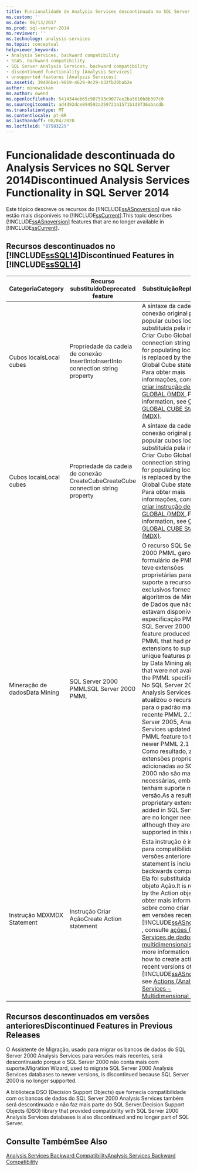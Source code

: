 ```yaml
---
title: Funcionalidade de Analysis Services descontinuada no SQL Server 2014 | Microsoft Docs
ms.custom: ''
ms.date: 06/13/2017
ms.prod: sql-server-2014
ms.reviewer: ''
ms.technology: analysis-services
ms.topic: conceptual
helpviewer_keywords:
- Analysis Services, backward compatibility
- SSAS, backward compatibility
- SQL Server Analysis Services, backward compatibility
- discontinued functionality [Analysis Services]
- unsupported features [Analysis Services]
ms.assetid: 39406be1-9819-4629-9c29-b32fb20bab2e
author: minewiskan
ms.author: owend
ms.openlocfilehash: 5414344eb65c907593c9077ee2ba5610b8b397c0
ms.sourcegitcommit: ad4d92dce894592a259721a1571b1d8736abacdb
ms.translationtype: MT
ms.contentlocale: pt-BR
ms.lasthandoff: 08/04/2020
ms.locfileid: "87583229"
---
```

# <a name="discontinued-analysis-services-functionality-in-sql-server-2014"></a><span data-ttu-id="0d550-102">Funcionalidade descontinuada do Analysis Services no SQL Server 2014</span><span class="sxs-lookup"><span data-stu-id="0d550-102">Discontinued Analysis Services Functionality in SQL Server 2014</span></span>
  <span data-ttu-id="0d550-103">Este tópico descreve os recursos do [!INCLUDE[ssASnoversion](../includes/ssasnoversion-md.md)] que não estão mais disponíveis no [!INCLUDE[ssCurrent](../includes/sscurrent-md.md)].</span><span class="sxs-lookup"><span data-stu-id="0d550-103">This topic describes [!INCLUDE[ssASnoversion](../includes/ssasnoversion-md.md)] features that are no longer available in [!INCLUDE[ssCurrent](../includes/sscurrent-md.md)].</span></span>  
  
## <a name="discontinued-features-in-sssql14"></a><span data-ttu-id="0d550-104">Recursos descontinuados no [!INCLUDE[ssSQL14](../includes/sssql14-md.md)]</span><span class="sxs-lookup"><span data-stu-id="0d550-104">Discontinued Features in [!INCLUDE[ssSQL14](../includes/sssql14-md.md)]</span></span>  
  
|<span data-ttu-id="0d550-105">Categoria</span><span class="sxs-lookup"><span data-stu-id="0d550-105">Category</span></span>|<span data-ttu-id="0d550-106">Recurso substituído</span><span class="sxs-lookup"><span data-stu-id="0d550-106">Deprecated feature</span></span>|<span data-ttu-id="0d550-107">Substituição</span><span class="sxs-lookup"><span data-stu-id="0d550-107">Replacement</span></span>|  
|--------------|------------------------|-----------------|  
|<span data-ttu-id="0d550-108">Cubos locais</span><span class="sxs-lookup"><span data-stu-id="0d550-108">Local cubes</span></span>|<span data-ttu-id="0d550-109">Propriedade da cadeia de conexão InsertInto</span><span class="sxs-lookup"><span data-stu-id="0d550-109">InsertInto connection string property</span></span>|<span data-ttu-id="0d550-110">A sintaxe da cadeia de conexão original para popular cubos locais foi substituída pela instrução Criar Cubo Global.</span><span class="sxs-lookup"><span data-stu-id="0d550-110">Original connection string syntax for populating local cubes is replaced by the Create Global Cube statement.</span></span> <span data-ttu-id="0d550-111">Para obter mais informações, consulte [criar instrução de cubo GLOBAL &#40;&#41;MDX ](/sql/mdx/mdx-data-definition-create-global-cube).</span><span class="sxs-lookup"><span data-stu-id="0d550-111">For more information, see [CREATE GLOBAL CUBE Statement  &#40;MDX&#41;](/sql/mdx/mdx-data-definition-create-global-cube).</span></span>|  
|<span data-ttu-id="0d550-112">Cubos locais</span><span class="sxs-lookup"><span data-stu-id="0d550-112">Local cubes</span></span>|<span data-ttu-id="0d550-113">Propriedade da cadeia de conexão CreateCube</span><span class="sxs-lookup"><span data-stu-id="0d550-113">CreateCube connection string property</span></span>|<span data-ttu-id="0d550-114">A sintaxe da cadeia de conexão original para popular cubos locais foi substituída pela instrução Criar Cubo Global.</span><span class="sxs-lookup"><span data-stu-id="0d550-114">Original connection string syntax for populating local cubes is replaced by the Create Global Cube statement.</span></span> <span data-ttu-id="0d550-115">Para obter mais informações, consulte [criar instrução de cubo GLOBAL &#40;&#41;MDX ](/sql/mdx/mdx-data-definition-create-global-cube).</span><span class="sxs-lookup"><span data-stu-id="0d550-115">For more information, see [CREATE GLOBAL CUBE Statement  &#40;MDX&#41;](/sql/mdx/mdx-data-definition-create-global-cube).</span></span>|  
|<span data-ttu-id="0d550-116">Mineração de dados</span><span class="sxs-lookup"><span data-stu-id="0d550-116">Data Mining</span></span>|<span data-ttu-id="0d550-117">SQL Server 2000 PMML</span><span class="sxs-lookup"><span data-stu-id="0d550-117">SQL Server 2000 PMML</span></span>|<span data-ttu-id="0d550-118">O recurso SQL Server 2000 PMML gerou um formulário de PMML que teve extensões proprietárias para dar suporte a recursos exclusivos fornecidos por algoritmos de Mineração de Dados que não estavam disponíveis na especificação PMML.</span><span class="sxs-lookup"><span data-stu-id="0d550-118">The SQL Server 2000 PMML feature produced a form of PMML that had proprietary extensions to support unique features provided by Data Mining algorithms that were not available in the PMML specification.</span></span> <span data-ttu-id="0d550-119">No SQL Server 2005, o Analysis Services atualizou o recurso PMML para o padrão mais recente PMML 2.1.</span><span class="sxs-lookup"><span data-stu-id="0d550-119">In SQL Server 2005, Analysis Services updated the PMML feature to the newer PMML 2.1 standard.</span></span> <span data-ttu-id="0d550-120">Como resultado, as extensões proprietárias adicionadas ao SQL Server 2000 não são mais necessárias, embora ainda tenham suporte nessa versão.</span><span class="sxs-lookup"><span data-stu-id="0d550-120">As a result, the proprietary extensions added in SQL Server 2000 are no longer needed, although they are still supported in this release.</span></span>|  
|<span data-ttu-id="0d550-121">Instrução MDX</span><span class="sxs-lookup"><span data-stu-id="0d550-121">MDX Statement</span></span>|<span data-ttu-id="0d550-122">Instrução Criar Ação</span><span class="sxs-lookup"><span data-stu-id="0d550-122">Create Action statement</span></span>|<span data-ttu-id="0d550-123">Esta instrução é incluída para compatibilidade com versões anteriores.</span><span class="sxs-lookup"><span data-stu-id="0d550-123">This statement is included for backwards compatibility.</span></span> <span data-ttu-id="0d550-124">Ela foi substituída pelo objeto Ação.</span><span class="sxs-lookup"><span data-stu-id="0d550-124">It is replaced by the Action object.</span></span> <span data-ttu-id="0d550-125">Para obter mais informações sobre como criar ações em versões recentes do [!INCLUDE[ssASnoversion](../includes/ssasnoversion-md.md)] , consulte [ações &#40;Analysis Services de dados multidimensionais&#41;](multidimensional-models/actions-analysis-services-multidimensional-data.md).</span><span class="sxs-lookup"><span data-stu-id="0d550-125">For more information about how to create actions in recent versions of [!INCLUDE[ssASnoversion](../includes/ssasnoversion-md.md)], see [Actions &#40;Analysis Services - Multidimensional Data&#41;](multidimensional-models/actions-analysis-services-multidimensional-data.md).</span></span>|  
  
## <a name="discontinued-features-in-previous-releases"></a><span data-ttu-id="0d550-126">Recursos descontinuados em versões anteriores</span><span class="sxs-lookup"><span data-stu-id="0d550-126">Discontinued Features in Previous Releases</span></span>  
 <span data-ttu-id="0d550-127">O Assistente de Migração, usado para migrar os bancos de dados do SQL Server 2000 Analysis Services para versões mais recentes, será descontinuado porque o SQL Server 2000 não conta mais com suporte.</span><span class="sxs-lookup"><span data-stu-id="0d550-127">Migration Wizard, used to migrate SQL Server 2000 Analysis Services databases to newer versions, is discontinued because SQL Server 2000 is no longer supported.</span></span>  
  
 <span data-ttu-id="0d550-128">A biblioteca DSO (Decision Support Objects) que fornecia compatibilidade com os bancos de dados do SQL Server 2000 Analysis Services também será descontinuada e não faz mais parte do SQL Server.</span><span class="sxs-lookup"><span data-stu-id="0d550-128">Decision Support Objects (DSO) library that provided compatibility with SQL Server 2000 Analysis Services databases is also discontinued and no longer part of SQL Server.</span></span>  
  
## <a name="see-also"></a><span data-ttu-id="0d550-129">Consulte Também</span><span class="sxs-lookup"><span data-stu-id="0d550-129">See Also</span></span>  
 [<span data-ttu-id="0d550-130">Analysis Services Backward Compatibility</span><span class="sxs-lookup"><span data-stu-id="0d550-130">Analysis Services Backward Compatibility</span></span>](analysis-services-backward-compatibility.md)  
  
  
